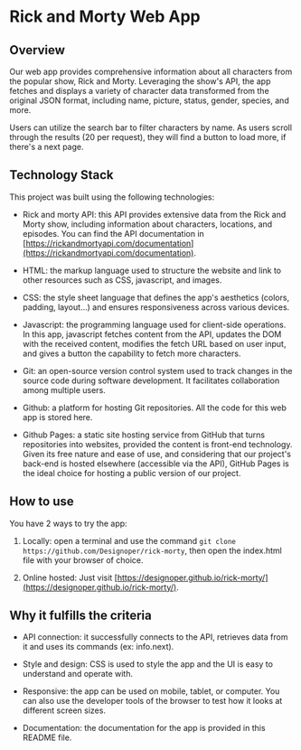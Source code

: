# Rick and Morty Web App

## Overview

Our web app provides comprehensive information about all characters from the popular show, Rick and Morty. Leveraging the show's API, the app fetches and displays a variety of character data transformed from the original JSON format, including name, picture, status, gender, species, and more.

Users can utilize the search bar to filter characters by name. As users scroll through the results (20 per request), they will find a button to load more, if there's a next page.

## Technology Stack

This project was built using the following technologies:

* Rick and morty API: this API provides extensive data from the Rick and Morty show, including information about characters, locations, and episodes. You can find the API documentation in [https://rickandmortyapi.com/documentation](https://rickandmortyapi.com/documentation).

* HTML: the markup language used to structure the website and link to other resources such as CSS, javascript, and images.

* CSS: the style sheet language that defines the app's aesthetics (colors, padding, layout...) and ensures responsiveness across various devices.

* Javascript: the programming language used for client-side operations. In this app, javascript fetches content from the API, updates the DOM with the received content, modifies the fetch URL based on user input, and gives a button the capability to fetch more characters.

* Git: an open-source version control system used to track changes in the source code during software development. It facilitates collaboration among multiple users.

* Github: a platform for hosting Git repositories. All the code for this web app is stored here.

* Github Pages: a static site hosting service from GitHub that turns repositories into websites, provided the content is front-end technology. Given its free nature and ease of use, and considering that our project's back-end is hosted elsewhere (accessible via the API), GitHub Pages is the ideal choice for hosting a public version of our project.

## How to use

You have 2 ways to try the app:

1. Locally: open a terminal and use the command `git clone https://github.com/Designoper/rick-morty`, then open the index.html file with your browser of choice.

2. Online hosted: Just visit [https://designoper.github.io/rick-morty/](https://designoper.github.io/rick-morty/).

## Why it fulfills the criteria

* API connection: it successfully connects to the API, retrieves data from it and uses its commands (ex: info.next).

* Style and design: CSS is used to style the app and the UI is easy to understand and operate with.

* Responsive: the app can be used on mobile, tablet, or computer. You can also use the developer tools of the browser to test how it looks at different screen sizes.

* Documentation: the documentation for the app is provided in this README file.